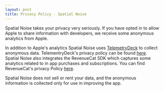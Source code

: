 ```yaml
---
layout: post
title: Privacy Policy - Spatial Noise
---
```


Spatial Noise takes your privacy very seriously. If you have opted in to allow Apple to share information with developers, we receive some anonymous analytics from Apple.

In addition to Apple's analytics Spatial Noise uses [TelemetryDeck](https://telemetrydeck.com/) to collect anonymous data. TelementryDeck's privacy policy can be found [here](https://telemetrydeck.com/privacy/). Spatial Noise also integrates the RevenueCat SDK which captures some analytics related to in app purchases and subscriptions. You can find RevenueCat's privacy Policy [here](https://www.revenuecat.com/privacy/).

Spatial Noise does not sell or rent your data, and the anonymous information is collected only for use in improving the app.
